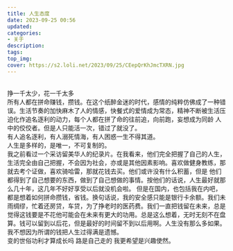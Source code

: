```yaml
---
title: 人生态度
date: 2023-09-25 00:56
updated: 
categories:
- 关于
description:
tags:
top_img: 
cover: https://s2.loli.net/2023/09/25/CEepQrKhJmcTXRN.jpg
---
```

<br/>
挣一千太少，花一千太多
<br/>
    所有人都在拼命赚钱，攒钱。在这个纸醉金迷的时代，感情的纯粹仿佛成了一种错误。生活节奏的加快麻木了人的情感，快餐式的爱情成为常态，精神不断被生活压迫化作追名逐利的动力，每个人都在拼了命的往前追，向前跑，妄想成为同龄
人中的佼佼者。但是人只能活一次，错过了就没了。
<br/>
    有人追名逐利，有人溺死情海，有人困惑一生不得其道。
    <br/>
    人生是多样的，是唯一，不可复制的。
    <br/>
    我之前看过一个采访留美华人的纪录片。在我看来，他们完全把握了自己的人生，生活完全由自己把握，不会因为社会，亦或是其他因素影响。喜欢做健身教练，那就去考个证做，喜欢骑哈雷，那就花钱去买。他们或许没有什么积蓄，但是
他们都得到了自己想要的东西，做到了自己想做的事情。按他们的话说，人生最好就那么几十年，这几年不好好享受以后就没机会啦。
但是在国内，也包括我在内吧，都是想着如何拼命攒钱，省钱。换句话说，我的安全感只能是银行卡余额。我们未雨绸缪，忙着还房贷，车贷，为了挣老时的医药费。我们一直把钱留在未来，总是觉得这钱要是不花他可能会在未来有更大的功用。总是这么想着，无时无刻不在盘算。钱可以留到以后花，但是最好的时间留不到以后用啊。人生没有那么多如果。我不想因为所谓的钱把人生过得满是遗憾。
<br/>
  变的世俗功利才算成长吗
  路是自己走的
  我更希望是兴趣使然。
<br/>